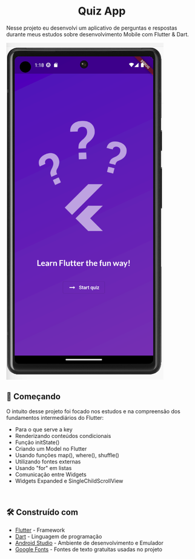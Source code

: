 <h1 align="center">Quiz App</h1>

Nesse projeto eu desenvolvi um aplicativo de perguntas e respostas durante meus estudos sobre desenvolvimento Mobile com Flutter & Dart.

![Alt text](../assetsScreens/quiz_app.png)

## 🚀 Começando

O intuito desse projeto foi focado nos estudos e na compreensão dos fundamentos intermediários do Flutter:

<ul>
  <li>Para o que serve a key</li>
  <li>Renderizando conteúdos condicionais</li>
  <li>Função initState()</li>
  <li>Criando um Model no Flutter</li>
  <li>Usando funções map(), where(), shuffle()</li>
  <li>Utilizando fontes externas</li>
  <li>Usando "for" em listas</li>
  <li>Comunicação entre Widgets</li>
  <li>Widgets Expanded e SingleChildScrollView</li>
</ul>

<br/>

## 🛠️ Construído com

* [Flutter](https://flutter.dev/) - Framework
* [Dart](https://dart.dev) - Linguagem de programação
* [Android Studio](https://developer.android.com/studio?gclid=CjwKCAjwuqiiBhBtEiwATgvixBAirq1H4W0KCvEgujtfr2vMhfs42lGVPIFs2PhnON0ELj5sNhO1LhoCCO8QAvD_BwE&gclsrc=aw.ds) - Ambiente de desenvolvimento e Emulador
* [Google Fonts](https://fonts.google.com) - Fontes de texto gratuitas usadas no projeto
